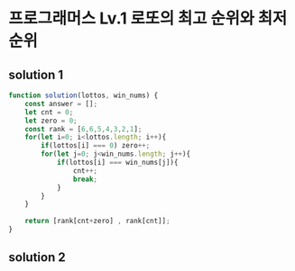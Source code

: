 # 프로그래머스 Lv.1 로또의 최고 순위와 최저 순위

## solution 1

```javascript
function solution(lottos, win_nums) {
    const answer = [];
    let cnt = 0;
    let zero = 0;
    const rank = [6,6,5,4,3,2,1];
    for(let i=0; i<lottos.length; i++){
        if(lottos[i] === 0) zero++;
        for(let j=0; j<win_nums.length; j++){
            if(lottos[i] === win_nums[j]){
                cnt++;
                break;
            }
        }
    }
    
    return [rank[cnt+zero] , rank[cnt]];
}
```

## solution 2

```javascript

```